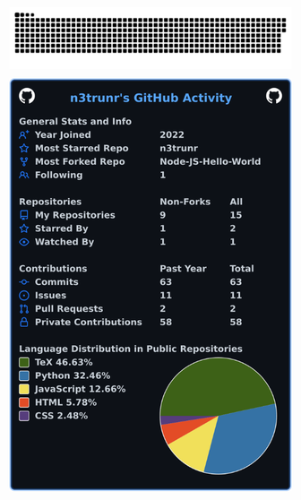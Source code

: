 <a href="https://github.com/tomondre"><img src="contributions.svg"></a>

[![My user statistics](images/userstats.svg)](https://github.com/cicirello/user-statistician)

